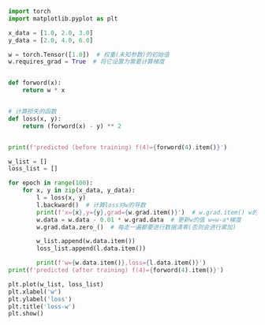 
<BlogInfo id="15" title="6.pytorch实现模型的训练" author="白日梦想猿" pv=0 read_times=0 pre_cost_time="0分48秒" category="人工智能" tag_list="['人工智能']" create_time="2021.07.15 17:37:52" update_time="2021.07.16 15:11:06" />

```python
import torch
import matplotlib.pyplot as plt

x_data = [1.0, 2.0, 3.0]
y_data = [2.0, 4.0, 6.0]

w = torch.Tensor([1.0])  # 权重(未知参数)的初始值
w.requires_grad = True  # 将它设置为需要计算梯度


def forword(x):
    return w * x


# 计算损失的函数
def loss(x, y):
    return (forword(x) - y) ** 2


print(f'predicted (before training) f(4)={forword(4).item()}')

w_list = []
loss_list = []

for epoch in range(100):
    for x, y in zip(x_data, y_data):
        l = loss(x, y)
        l.backward()  # 计算loss对w的导数
        print(f'x={x},y={y},grad={w.grad.item()}')  # w.grad.item() w的梯度
        w.data = w.data - 0.01 * w.grad.data  # 更新w的值 w=w-a*梯度
        w.grad.data.zero_()  # 每走一遍都要进行数据清零(否则会进行累加)

        w_list.append(w.data.item())
        loss_list.append(l.data.item())

        print(f'w={w.data.item()},loss={l.data.item()}')
print(f'predicted (after training) f(4)={forword(4).item()}')

plt.plot(w_list, loss_list)
plt.xlabel('w')
plt.ylabel('loss')
plt.title('loss-w')
plt.show()

```
